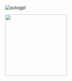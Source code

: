 ![autogpt](https://user-images.githubusercontent.com/26815443/220186824-96a525aa-64c4-48a9-bfc1-693521fa74c6.png)

  <img src="https://user-images.githubusercontent.com/26815443/220186824-96a525aa-64c4-48a9-bfc1-693521fa74c6.png" width="200"/>
